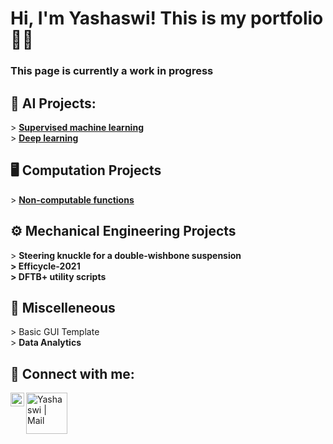 <h1>Hi, I'm Yashaswi! This is my portfolio👨‍💻 <br/>
<h3> This page is currently a work in progress<h3/>

<h2>🤖 AI Projects:</h2>
  > <b><a href = "https://github.com/y-sood/supervisedmachinelearning">Supervised machine learning</a></b><br/>
  > <b><a href = "https://github.com/y-sood/neuralnetwork">Deep learning</a></b><br/>
<h2>🖥️ Computation Projects</h2>
  > <b><a href = "https://github.com/y-sood/ncfunctions">Non-computable functions</a></b><br/>
<h2>⚙️ Mechanical Engineering Projects</h2>
  > <b>Steering knuckle for a double-wishbone suspension <br/>
  >  Efficycle-2021 <br/>
  >  DFTB+ utility scripts </b><br/>
<h2>🔀 Miscelleneous</h2>
  > Basic GUI Template</b><br/>
  > <b>Data Analytics</b><br/>
<h2> 🤳 Connect with me:</h2>

[<img align="left" alt="Yashaswi | LinkedIn" width="22px" src="https://cdn.jsdelivr.net/npm/simple-icons@v3/icons/linkedin.svg" />][linkedin]
[<img align="left" alt="Yashaswi | Mail" width="66px" src="https://img.shields.io/badge/Gmail-D14836?style=for-the-badge&logo=gmail&logoColor=white" />][mail]

[linkedin]: https://linkedin.com/in/yashaswi-sood
[mail]: mailto:yashaswisood@gmail.com
